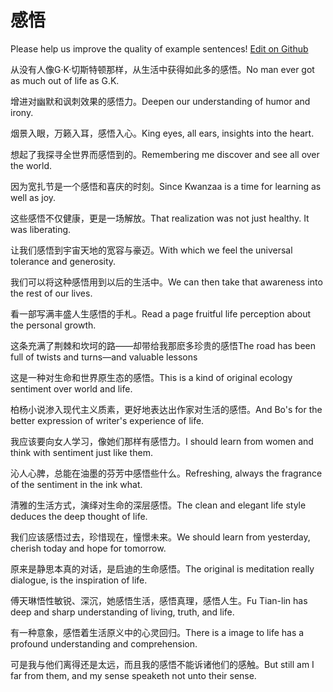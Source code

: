 # 感悟

Please help us improve the quality of example sentences! [Edit on Github](https://github.com/jiyushe/jiyu-example-sentence-source/blob/main/chinese/ganwu.md)

<p><span class="chinese">从没有人像G·K·切斯特顿那样，从生活中获得如此多的感悟。</span><span class="english">No man ever got as much out of life as G.K.</span></p>

<p><span class="chinese">增进对幽默和讽刺效果的感悟力。</span><span class="english">Deepen our understanding of humor and irony.</span></p>

<p><span class="chinese">烟景入眼，万籁入耳，感悟入心。</span><span class="english">King eyes, all ears, insights into the heart.</span></p>

<p><span class="chinese">想起了我探寻全世界而感悟到的。</span><span class="english">Remembering me discover and see all over the world.</span></p>

<p><span class="chinese">因为宽扎节是一个感悟和喜庆的时刻。</span><span class="english">Since Kwanzaa is a time for learning as well as joy.</span></p>

<p><span class="chinese">这些感悟不仅健康，更是一场解放。</span><span class="english">That realization was not just healthy. It was liberating.</span></p>

<p><span class="chinese">让我们感悟到宇宙天地的宽容与豪迈。</span><span class="english">With which we feel the universal tolerance and generosity.</span></p>

<p><span class="chinese">我们可以将这种感悟用到以后的生活中。</span><span class="english">We can then take that awareness into the rest of our lives.</span></p>

<p><span class="chinese">看一部写满丰盛人生感悟的手札。</span><span class="english">Read a page fruitful life perception about the personal growth.</span></p>

<p><span class="chinese">这条充满了荆棘和坎坷的路——却带给我那麽多珍贵的感悟</span><span class="english">The road has been full of twists and turns—and valuable lessons</span></p>

<p><span class="chinese">这是一种对生命和世界原生态的感悟。</span><span class="english">This is a kind of original ecology sentiment over world and life.</span></p>

<p><span class="chinese">柏杨小说渗入现代主义质素，更好地表达出作家对生活的感悟。</span><span class="english">And Bo's for the better expression of writer's experience of life.</span></p>

<p><span class="chinese">我应该要向女人学习，像她们那样有感悟力。</span><span class="english">I should learn from women and think with sentiment just like them.</span></p>

<p><span class="chinese">沁人心脾，总能在油墨的芬芳中感悟些什么。</span><span class="english">Refreshing, always the fragrance of the sentiment in the ink what.</span></p>

<p><span class="chinese">清雅的生活方式，演绎对生命的深层感悟。</span><span class="english">The clean and elegant life style deduces the deep thought of life.</span></p>

<p><span class="chinese">我们应该感悟过去，珍惜现在，憧憬未来。</span><span class="english">We should learn from yesterday, cherish today and hope for tomorrow.</span></p>

<p><span class="chinese">原来是静思本真的对话，是启迪的生命感悟。</span><span class="english">The original is meditation really dialogue, is the inspiration of life.</span></p>

<p><span class="chinese">傅天琳悟性敏锐、深沉，她感悟生活，感悟真理，感悟人生。</span><span class="english">Fu Tian-lin has deep and sharp understanding of living, truth, and life.</span></p>

<p><span class="chinese">有一种意象，感悟着生活原义中的心灵回归。</span><span class="english">There is a image to life has a profound understanding and comprehension.</span></p>

<p><span class="chinese">可是我与他们离得还是太远，而且我的感悟不能诉诸他们的感触。</span><span class="english">But still am I far from them, and my sense speaketh not unto their sense.</span></p>


